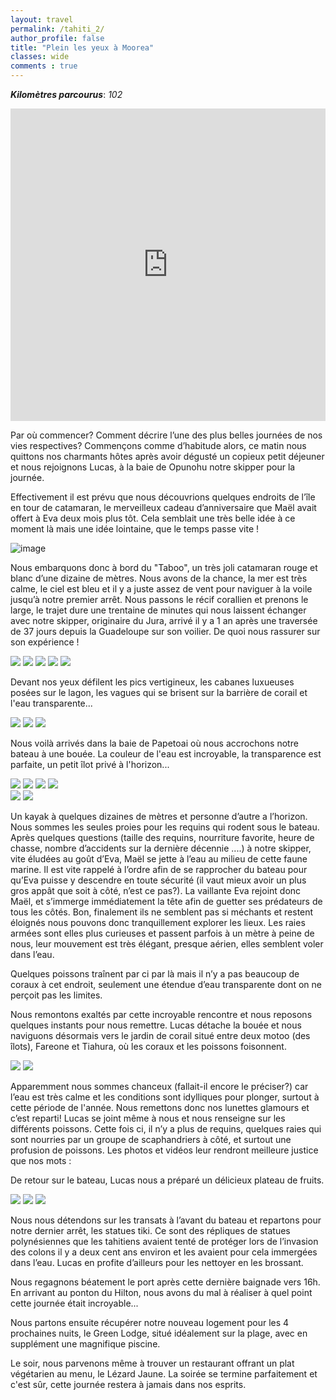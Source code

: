 ```yaml
---
layout: travel
permalink: /tahiti_2/
author_profile: false
title: "Plein les yeux à Moorea"
classes: wide
comments : true
---
```


<!-- jQuery 1.8 or later, 33 KB -->
<script src="https://ajax.googleapis.com/ajax/libs/jquery/1.11.1/jquery.min.js"></script>

<!-- Fotorama from CDNJS, 19 KB -->
<link  href="https://cdnjs.cloudflare.com/ajax/libs/fotorama/4.6.4/fotorama.css" rel="stylesheet">
<script src="https://cdnjs.cloudflare.com/ajax/libs/fotorama/4.6.4/fotorama.js"></script>

***Kilomètres parcourus***: *102*

<iframe src="https://www.google.com/maps/d/u/0/embed?mid=1ScQMEudze0YbdcxeOg9cr-nc1gkAtsAD" width="100%" height="500" frameBorder="0"></iframe>

<br>

Par où commencer? Comment décrire l’une des plus belles journées de nos vies respectives? 
Commençons comme d’habitude alors, ce matin nous quittons nos charmants hôtes après avoir dégusté un copieux petit déjeuner et nous rejoignons Lucas, à la baie de Opunohu notre skipper pour la journée. 

Effectivement il est prévu que nous découvrions quelques endroits de l’île en tour de catamaran, le merveilleux cadeau d’anniversaire que Maël avait offert à Eva deux mois plus tôt. Cela semblait une très belle idée à ce moment là mais une idée lointaine, que le temps passe vite ! 

![image](https://drive.google.com/uc?id=13RHwKqo5ete367S8-6ICWSOyJ7S6yM29)

Nous embarquons donc à bord du "Taboo", un très joli catamaran rouge et blanc d’une dizaine de mètres. Nous avons de la chance, la mer est très calme, le ciel est bleu et il y a juste assez de vent pour naviguer à la voile jusqu’à notre premier arrêt. Nous passons le récif corallien et prenons le large, le trajet dure une trentaine de minutes qui nous laissent échanger avec notre skipper, originaire du Jura, arrivé il y a 1 an après une traversée de 37 jours depuis la Guadeloupe sur son voilier. De quoi nous rassurer sur son expérience ! 

<div class="fotorama">
  <img src="https://drive.google.com/uc?id=1XBx8qm8qG--e54RlMDdTvSu1gnQ_jt8s">
  <img src="https://drive.google.com/uc?id=1hbxyqEo7LYFpkMvgY8myGC8LwSWhr4iU">
  <img src="https://drive.google.com/uc?id=1OZ0vhsdKD-wzjj4h2GRJGB-1yjCnJLOQ">
  <img src="https://drive.google.com/uc?id=14NHvES6TfNCeh-2eIIrcroDpm-0dFPrg">
  <img src="https://drive.google.com/uc?id=18NSIWwbcrt6KbvrvWB7WXBFDaAEi5GSb">
</div>

Devant nos yeux défilent les pics vertigineux, les cabanes luxueuses posées sur le lagon, les vagues qui se brisent sur la barrière de corail et l'eau transparente...

<div class="fotorama">
  <img src="https://drive.google.com/uc?id=1SpYnsSXGqPS-zqu7R-bxijjUjcOB7RPL">
  <img src="https://drive.google.com/uc?id=1lP1gWNtf8DNPw9LRm953BSM75xwVkj1b">
  <img src="https://drive.google.com/uc?id=1IeukjZdXnjPDNZZjalwR5hu4bid15ImH">
</div>

Nous voilà arrivés dans la baie de Papetoai où nous accrochons notre bateau à une bouée. La couleur de l'eau est incroyable, la transparence est parfaite, un petit îlot privé à l'horizon...

<div class="fotorama">
  <img src="https://drive.google.com/uc?id=1U30vkFvevEwM6ZfoTOCIczU49_iVzTpW">
  <img src="https://drive.google.com/uc?id=1aowIzHXSpNxq3VRkpvQAvzsQTt6lg50m">
  <img src="https://drive.google.com/uc?id=1uPKESb9nfEjn_PUe0FsubbhPfNkcnoUH">
  <img src="https://drive.google.com/uc?id=1eWMCYlRi6uYQ8tStj8vq2E7lQGwXFpsF">
</div>

<div class="fotorama">
  <img src="https://drive.google.com/uc?id=1xLBTwUrd8Gl6Zcz5LbgyvNT3yrmvivD0">
  <img src="https://drive.google.com/uc?id=1XPpbMNhKkIsHEi0uU_5es23mlwU_iQQH">
</div>

Un kayak à quelques dizaines de mètres et personne d’autre a l’horizon. Nous sommes les seules proies pour les requins qui rodent sous le bateau. Après quelques questions (taille des requins, nourriture favorite, heure de chasse, nombre d’accidents sur la dernière décennie ....) à notre skipper, vite éludées au goût d’Eva, Maël se jette à l’eau au milieu de cette faune marine. Il est vite rappelé à l’ordre afin de se rapprocher du bateau pour qu’Eva puisse y descendre en toute sécurité (il vaut mieux avoir un plus gros appât que soit à côté, n’est ce pas?). La vaillante Eva rejoint donc Maël, et s’immerge immédiatement la tête afin de guetter ses prédateurs de tous les côtés. Bon, finalement ils ne semblent pas si méchants et restent éloignés nous pouvons donc tranquillement explorer les lieux. Les raies armées sont elles plus curieuses et passent parfois à un mètre à peine de nous, leur mouvement est très élégant, presque aérien, elles semblent voler dans l’eau. 


Quelques poissons traînent par ci par là mais il n’y a pas beaucoup de coraux à cet endroit, seulement une étendue d’eau transparente dont on ne perçoit pas les limites. 


Nous remontons exaltés par cette incroyable rencontre et nous reposons quelques instants pour nous remettre. Lucas détache la bouée et nous naviguons désormais vers le jardin de corail situé entre deux motoo (des îlots), Fareone et Tiahura, où les coraux et les poissons foisonnent. 

<div class="fotorama">
  <img src="https://drive.google.com/uc?id=1YDUooSWwZW-Wdwl6pgHuXdtgcXu1whuM">
  <img src="https://drive.google.com/uc?id=1Afk6J8vr0Z4ZMZhVt82qL_1F9tJrs_iT">
</div>

Apparemment nous sommes chanceux (fallait-il encore le préciser?) car l’eau est très calme et les conditions sont idylliques pour plonger, surtout à cette période de l'année. Nous remettons donc nos lunettes glamours et c’est reparti! Lucas se joint même à nous et nous renseigne sur les différents poissons. Cette fois ci, il n’y a plus de requins, quelques raies qui sont nourries par un groupe de scaphandriers à côté, et surtout une profusion de poissons. Les photos et vidéos leur rendront meilleure justice que nos mots : 

De retour sur le bateau, Lucas nous a préparé un délicieux plateau de fruits.

<div class="fotorama">
  <img src="https://drive.google.com/uc?id=1htE4Fcn1q9kSbv1WIZsDMzbAzlAwcOby">
  <img src="https://drive.google.com/uc?id=189OjJVqGadaFXRRFmzwCKpykbxB9H3jb">
  <img src="https://drive.google.com/uc?id=1ijPBVb-MhOvE0WxVzRylZk0cPXetxzRC">
</div>

Nous nous détendons sur les transats à l’avant du bateau et repartons pour notre dernier arrêt, les statues tiki. Ce sont des répliques de statues polynésiennes que les tahitiens avaient tenté de protéger lors de l’invasion des colons il y a deux cent ans environ et les avaient pour cela immergées dans l’eau. Lucas en profite d’ailleurs pour les nettoyer en les brossant. 

Nous regagnons béatement le port après cette dernière baignade vers 16h. En arrivant au ponton du Hilton, nous avons du mal à réaliser à quel point cette journée était incroyable...

Nous partons ensuite récupérer notre nouveau logement pour les 4 prochaines nuits, le Green Lodge, situé idéalement sur la plage, avec en supplément une magnifique piscine.

Le soir, nous parvenons même à trouver un restaurant offrant un plat végétarien au menu, le Lézard Jaune. La soirée se termine parfaitement et c'est sûr, cette journée restera à jamais dans nos esprits.
